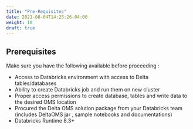 ```yaml
---
title: "Pre-Requisites"
date: 2021-08-04T14:25:26-04:00
weight: 10
draft: true
---
```



## Prerequisites

Make sure you have the following available before proceeding :

- Access to Databricks environment with access to Delta tables/databases
- Ability to create Databricks job and run them on new cluster
- Proper access permissions to create database, tables and write data to the desired OMS location
- Procured the Delta OMS solution package from your Databricks team (includes DeltaOMS jar , 
sample notebooks and documentations)
- Databricks Runtime 8.3+
